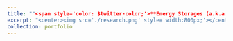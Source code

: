 ```yaml
---
title: ""<span style='color: $twitter-color;'>**Energy Storages (a.k.a. Batteries)**</span>""
excerpt: "<center><img src='./research.png' style='width:800px;'></center>"
collection: portfolio
---
```

